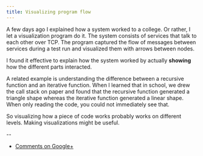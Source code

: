 ```yaml
---
title: Visualizing program flow
---
```


A few days ago I explained how a system worked to a college. Or rather, I let a
visualization program do it. The system consists of services that talk to each
other over TCP. The program captured the flow of messages between services
during a test run and visualized them with arrows between nodes.

I found it effective to explain how the system worked by actually **showing**
how the different parts interacted.

A related example is understanding the difference between a recursive function
and an iterative function. When I learned that in school, we drew the call
stack on paper and found that the recursive function generated a triangle shape
whereas the iterative function generated a linear shape. When only reading the
code, you could not immediately see that.

So visualizing how a piece of code works probably works on different levels.
Making visualizations might be useful.

--

* [Comments on Google+](https://plus.google.com/112175093836850283531/posts/Hic7q1bXzpt)
